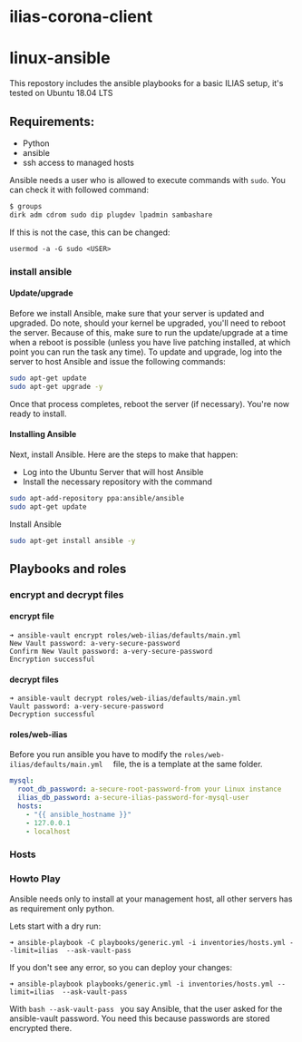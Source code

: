 # ilias-corona-client


# linux-ansible

This repostory includes the ansible playbooks for a basic ILIAS setup, it's tested on Ubuntu 18.04 LTS

## Requirements:

- Python
- ansible
- ssh access to managed hosts

Ansible needs a user who is allowed to execute commands with ``` sudo ```. You can check it with followed command:
```bash
$ groups
dirk adm cdrom sudo dip plugdev lpadmin sambashare
```

If this is not the case, this can be changed:

```
usermod -a -G sudo <USER>
```

### install ansible

#### Update/upgrade
Before we install Ansible, make sure that your server is updated and upgraded. Do note, should your kernel be upgraded, you'll need to reboot the server. Because of this, make sure to run the update/upgrade at a time when a reboot is possible (unless you have live patching installed, at which point you can run the task any time). To update and upgrade, log into the server to host Ansible and issue the following commands:

```bash
sudo apt-get update
sudo apt-get upgrade -y
```

Once that process completes, reboot the server (if necessary). You're now ready to install.

#### Installing Ansible
Next, install Ansible. Here are the steps to make that happen:

- Log into the Ubuntu Server that will host Ansible
- Install the necessary repository with the command 

```bash
sudo apt-add-repository ppa:ansible/ansible
sudo apt-get update
```
Install Ansible

```bash
sudo apt-get install ansible -y
```


## Playbooks and roles

### encrypt and decrypt files

#### encrypt file
```
➜ ansible-vault encrypt roles/web-ilias/defaults/main.yml
New Vault password: a-very-secure-password
Confirm New Vault password: a-very-secure-password
Encryption successful
```

#### decrypt files
````
➜ ansible-vault decrypt roles/web-ilias/defaults/main.yml                                        
Vault password: a-very-secure-password 
Decryption successful
````

#### roles/web-ilias

Before you run ansible you have to modify the ```roles/web-ilias/defaults/main.yml  ``` file, the is a template at the same folder.
```yaml
mysql:
  root_db_password: a-secure-root-password-from your Linux instance 
  ilias_db_password: a-secure-ilias-password-for-mysql-user
  hosts:
    - "{{ ansible_hostname }}"
    - 127.0.0.1
    - localhost
```


### Hosts






### Howto Play

Ansible needs only to install at your management host, all other servers has as requirement only python.

Lets start with a dry run:
```
➜ ansible-playbook -C playbooks/generic.yml -i inventories/hosts.yml --limit=ilias  --ask-vault-pass
```

If you don't see any error, so you can deploy your changes:
```
➜ ansible-playbook playbooks/generic.yml -i inventories/hosts.yml --limit=ilias  --ask-vault-pass
```

With ```bash --ask-vault-pass ``` you say Ansible, that the user asked for the ansible-vault password.
You need this because passwords are stored encrypted there.

